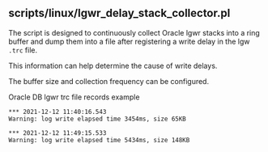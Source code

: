 ## scripts/linux/lgwr_delay_stack_collector.pl

The script is designed to continuously collect Oracle lgwr stacks into a ring buffer and dump them into a file after registering a write delay in the lgw `.trc` file.

This information can help determine the cause of write delays.

The buffer size and collection frequency can be configured.

Oracle DB lgwr trc file records example

~~~
*** 2021-12-12 11:40:16.543
Warning: log write elapsed time 3454ms, size 65KB

*** 2021-12-12 11:49:15.533
Warning: log write elapsed time 5434ms, size 148KB
~~~
